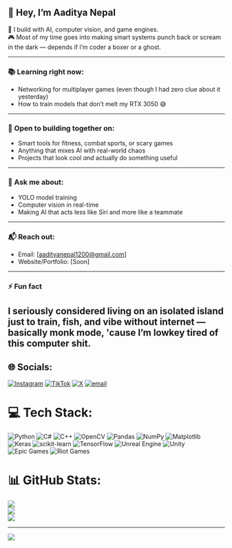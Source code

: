 ## 👋 Hey, I’m Aaditya Nepal

🧠 I build with AI, computer vision, and game engines.  
🎮 Most of my time goes into making smart systems punch back or scream in the dark — depends if I’m coder a boxer or a ghost.

---

### 📚 Learning right now:
- Networking for multiplayer games (even though I had zero clue about it yesterday)  
- How to train models that don’t melt my RTX 3050 😅

---

### 🤝 Open to building together on:
- Smart tools for fitness, combat sports, or scary games  
- Anything that mixes AI with real-world chaos  
- Projects that look cool *and* actually do something useful

---

### 💬 Ask me about:
- YOLO model training  
- Computer vision in real-time  
- Making AI that acts less like Siri and more like a teammate

---

### 📬 Reach out:
- Email: [aadityanepal1200@gmail.com]  
- Website/Portfolio: [Soon]

---

### ⚡ Fun fact  
I seriously considered living on an isolated island just to train, fish, and vibe without internet — basically monk mode, 'cause I’m lowkey tired of this computer shit.
---


## 🌐 Socials:
[![Instagram](https://img.shields.io/badge/Instagram-%23E4405F.svg?logo=Instagram&logoColor=white)](https://instagram.com/aaditya_nepal09) [![TikTok](https://img.shields.io/badge/TikTok-%23000000.svg?logo=TikTok&logoColor=white)](https://tiktok.com/@aaditya.devlog) [![X](https://img.shields.io/badge/X-black.svg?logo=X&logoColor=white)](https://x.com/@Aaditya00909) [![email](https://img.shields.io/badge/Email-D14836?logo=gmail&logoColor=white)](mailto:aadityanepal1200@gmail.com) 

# 💻 Tech Stack:
![Python](https://img.shields.io/badge/python-3670A0?style=for-the-badge&logo=python&logoColor=ffdd54) ![C#](https://img.shields.io/badge/c%23-%23239120.svg?style=for-the-badge&logo=csharp&logoColor=white) ![C++](https://img.shields.io/badge/c++-%2300599C.svg?style=for-the-badge&logo=c%2B%2B&logoColor=white) ![OpenCV](https://img.shields.io/badge/opencv-%23white.svg?style=for-the-badge&logo=opencv&logoColor=white) ![Pandas](https://img.shields.io/badge/pandas-%23150458.svg?style=for-the-badge&logo=pandas&logoColor=white) ![NumPy](https://img.shields.io/badge/numpy-%23013243.svg?style=for-the-badge&logo=numpy&logoColor=white) ![Matplotlib](https://img.shields.io/badge/Matplotlib-%23ffffff.svg?style=for-the-badge&logo=Matplotlib&logoColor=black) ![Keras](https://img.shields.io/badge/Keras-%23D00000.svg?style=for-the-badge&logo=Keras&logoColor=white) ![scikit-learn](https://img.shields.io/badge/scikit--learn-%23F7931E.svg?style=for-the-badge&logo=scikit-learn&logoColor=white) ![TensorFlow](https://img.shields.io/badge/TensorFlow-%23FF6F00.svg?style=for-the-badge&logo=TensorFlow&logoColor=white) ![Unreal Engine](https://img.shields.io/badge/unrealengine-%23313131.svg?style=for-the-badge&logo=unrealengine&logoColor=white) ![Unity](https://img.shields.io/badge/unity-%23000000.svg?style=for-the-badge&logo=unity&logoColor=white) ![Epic Games](https://img.shields.io/badge/epicgames-%23313131.svg?style=for-the-badge&logo=epicgames&logoColor=white) ![Riot Games](https://img.shields.io/badge/riotgames-D32936.svg?style=for-the-badge&logo=riotgames&logoColor=white)
# 📊 GitHub Stats:
![](https://github-readme-stats.vercel.app/api?username=Aaditya-Nepal&theme=codeSTACKr&hide_border=false&include_all_commits=true&count_private=true)<br/>
![](https://nirzak-streak-stats.vercel.app/?user=Aaditya-Nepal&theme=codeSTACKr&hide_border=false)<br/>
![](https://github-readme-stats.vercel.app/api/top-langs/?username=Aaditya-Nepal&theme=codeSTACKr&hide_border=false&include_all_commits=true&count_private=true&layout=compact)

---
[![](https://visitcount.itsvg.in/api?id=Aaditya-Nepal&icon=0&color=0)](https://visitcount.itsvg.in)

<!-- Proudly created with GPRM ( https://gprm.itsvg.in ) -->
